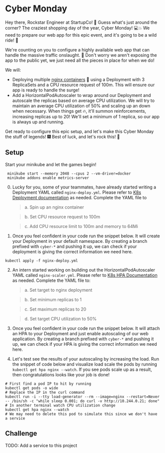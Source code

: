 # Cyber Monday

Hey there, Rockstar Engineer at StartupCo! 🎉 Guess what's just around the corner? The craziest shopping day of the year, Cyber Monday! 💻💥 We need to prepare our web app for this epic event, and it's going to be a wild ride! 🎢

We're counting on you to configure a highly available web app that can handle the massive traffic onslaught. 🚀 Don't worry we aren't exposing the app to the public yet, we just need all the pieces in place for when we do!

We will:

- Deploying multiple [nginx containers](https://hub.docker.com/_/nginx) 🐳 using a Deployment with 3 ReplicaSets and a CPU resource request of 100m. This will ensure our app is ready to handle the surge!
- Add a HorizontalPodAutoscaler to wrap around our Deployment and autoscale the replicas based on average CPU utilization. We will try to maintain an average CPU utilization of 50% and scaling up an down when necessary. When things get 🔥, it'll summon reinforcements, increasing replicas up to 20! We'll set a minimum of 1 replica, so our app is always up and running.

Get ready to configure this epic setup, and let's make this Cyber Monday the stuff of legends! 🎆 Best of luck, and let's rock this! 🤘

## Setup

Start your minikube and let the games begin!

```
 minikube start --memory 2048 --cpus 2 --vm-driver=docker
 minikube addons enable metrics-server
```

0. Lucky for you, some of your teammates, have already started writing a Deployment YAML called `nginx-deploy.yml`. Please refer to [K8s Deployment documentation](https://kubernetes.io/docs/concepts/workloads/controllers/deployment/) as needed. Complete the YAML file to

   > a. Spin up an nginx container

   > b. Set CPU resource request to 100m

   > c. Add CPU resource limit to 100m and memory to 64Mi

1. Once you feel confident in your code run the snippet below. It will create your Deployment in your default namespace. By creating a branch prefixed with `cyber-*` and pushing it up, we can check if your deployment is giving the correct information we need here.

```
kubectl apply -f nginx-deploy.yml
```

2. An intern started working on building out the HorizontalPodAutoscaler YAML called `nginx-scaler.yml`. Please refer to [K8s HPA Documentation](https://kubernetes.io/docs/tasks/run-application/horizontal-pod-autoscale-walkthrough/) as needed. Complete the YAML file to:

   > a. Set target to nginx deployment

   > b. Set minimum replicas to 1

   > c. Set maximum replicas to 20

   > d. Set target CPU utilization to 50%

3. Once you feel confident in your code run the snippet below. It will attach an HPA to your Deployment and just enable autoscaling of our web application. By creating a branch prefixed with `cyber-*` and pushing it up, we can check if your HPA is giving the correct information we need here.

4. Let's test see the results of your autoscaling by increasing the load. Run the snippet of code below and visualize load scale the pods by running `kubectl get hpa nginx --watch`. If you see pods scale up as a result, then congratulations looks like your job is done!

```
# First find a pod IP to hit by running
kubectl get pods -o wide
# Replace the IP in the curl command
kubectl run -i --tty load-generator --rm --image=nginx --restart=Never -- /bin/sh -c "while sleep 0.001; do curl -v http://10.244.0.21; done"
# In another terminal watch CPU utilization change
kubectl get hpa nginx --watch
# We may need to delete this pod to simulate this since we don't have a service
```

## Challenge

TODO: Add a service to this project
